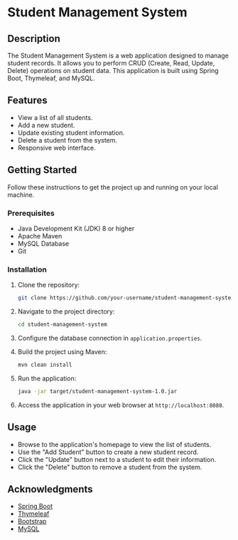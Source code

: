 
# Student Management System

## Description

The Student Management System is a web application designed to manage student records. It allows you to perform CRUD (Create, Read, Update, Delete) operations on student data. This application is built using Spring Boot, Thymeleaf, and MySQL.

## Features

- View a list of all students.
- Add a new student.
- Update existing student information.
- Delete a student from the system.
- Responsive web interface.

## Getting Started

Follow these instructions to get the project up and running on your local machine.

### Prerequisites

- Java Development Kit (JDK) 8 or higher
- Apache Maven
- MySQL Database
- Git

### Installation

1. Clone the repository:

   ```bash
   git clone https://github.com/your-username/student-management-system.git
   ```

2. Navigate to the project directory:

   ```bash
   cd student-management-system
   ```

3. Configure the database connection in `application.properties`.

4. Build the project using Maven:

   ```bash
   mvn clean install
   ```

5. Run the application:

   ```bash
   java -jar target/student-management-system-1.0.jar
   ```

6. Access the application in your web browser at `http://localhost:8080`.

## Usage

- Browse to the application's homepage to view the list of students.
- Use the "Add Student" button to create a new student record.
- Click the "Update" button next to a student to edit their information.
- Click the "Delete" button to remove a student from the system.


## Acknowledgments

- [Spring Boot](https://spring.io/projects/spring-boot)
- [Thymeleaf](https://www.thymeleaf.org/)
- [Bootstrap](https://getbootstrap.com/)
- [MySQL](https://www.mysql.com/)
```

